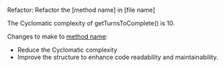 Refactor: Refactor the [method name] in [file name]

The Cyclomatic complexity of getTurnsToComplete() is 10. 

Changes to make to [method name]():
- Reduce the Cyclomatic complexity
- Improve the structure to enhance code readability and maintainability.
